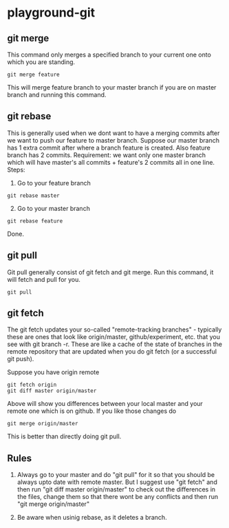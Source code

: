 # playground-git


## git merge
This command only merges a specified branch to your current one onto which you are standing.
```
git merge feature
```
This will merge feature branch to your master branch if you are on master branch and running this command.

## git rebase
This is generally used when we dont want to have a merging commits after we want to push our feature to master branch.
Suppose our master branch has 1 extra commit after where a branch feature is created.
Also feature branch has 2 commits.
Requirement: we want only one master branch which will have master's all commits + feature's 2 commits all in one line.
Steps:
1. Go to your feature branch
```
git rebase master
```
2. Go to your master branch
```
git rebase feature
```
Done.

## git pull
Git pull generally consist of git fetch and git merge. Run this command, it will fetch and pull for you.
```
git pull
```

## git fetch
The git fetch updates your so-called "remote-tracking branches" - typically these are ones that look like origin/master, github/experiment, etc. that you see with git branch -r. These are like a cache of the state of branches in the remote repository that are updated when you do git fetch (or a successful git push).

Suppose you have origin remote
```
git fetch origin
git diff master origin/master
```
Above will show you differences between your local master and your remote one which is on github.
If you like those changes do
```
git merge origin/master
```
This is better than directly doing git pull.

## Rules
1. Always go to your master and do "git pull" for it so that you should be always upto date with remote master. But I suggest use "git fetch" and then run "git diff master origin/master" to check out the differences in the files, change them so that there wont be any conflicts and then run "git merge origin/master"

2. Be aware when usinig rebase, as it deletes a branch.
